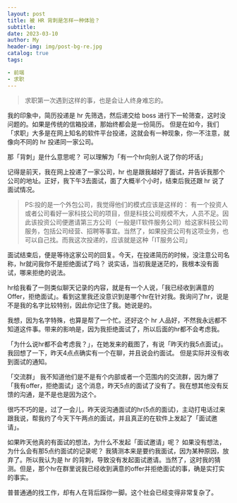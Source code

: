 ```yaml
---
layout: post
title: 被 HR 背刺是怎样一种体验？
subtitle: 
date: 2023-03-10
author: My
header-img: img/post-bg-re.jpg
catalog: true
tags:

- 前端
- 求职
---
```


>求职第一次遇到这样的事，也是会让人终身难忘的。

我的印象中，简历投递是 hr 先筛选，然后递交给 boss 进行下一轮筛查，这时没问题的。如果是传统的信箱投递，那始终都会是一份简历。 但是在如今，我们 「求职」大多是在网上知名的软件平台投递，这就会有一种现象，你一不注意，就像向不同的 hr 投递同一家公司。

那「背刺」是什么意思呢？ 可以理解为「有一个hr向别人说了你的坏话」

记得是前天，我在网上投递了一家公司，hr 也是跟我越好了面试，并告诉我那个公司的地址。正好，我下午3去面试，面了大概半个小时，结束后我还跟 hr 说了面试情况。

>PS:投的是一个外包公司，我觉得他们的模式应该是这样的：
>有一个投资人或者公司看好一家科技公司的项目，但是科技公司规模不大，人员不足。因此该投资公司便邀请第三方公司（一般是IT软件服务公司）给这家科技公司服务，包括公司经营、招聘等事宜。当然了，如果投资公司有这项业务，也可以自己找。而我这次投递的，应该就是这种「IT服务公司」

面试结束后，便是等待这家公司的回复。今天，在投递简历的时候，没注意公司名称，hr就问我你不是拒绝面试了吗？ 说实话，当初我是迷茫的，我根本没有面试，哪来拒绝的说法。

hr给我看了一则类似聊天记录的内容，就是有一个人说，「我已经收到满意的 Offer，拒绝面试」。看到这里我还没意识到是哪个hr在针对我。我询问了hr，说是不是我的名字比较特别，因此你记住了我。她说是的。

我想，因为名字特殊，也算是帮了一个忙。还好这个 hr 人品好，不然我永远都不知道这件事。带来的影响是，因为我拒绝面试了，所以后面的hr都不会考虑我。

「为什么说hr都不会考虑我？」，在她发来的截图了，有说「昨天约我5点面试」。我回想了一下，昨天4点点确实有一个在聊，并且说会约面试。 但是实际并没有收到面试的通知。

「交流群」 我不知道他们是不是有个内部或者一个范围内的交流群，因为爆了 「我有offer，拒绝面试」这个消息，昨天5点的面试了没有了。我在想其他没有反馈的沟通，是不是也是因为这个。

很巧不巧的是，过了一会儿，昨天说沟通面试的hr(5点的面试)，主动打电话过来跟我说，帮我约了今天下午两点的面试，并且真正的在软件上发起了「面试邀请」。

如果昨天他真的有面试的想法，为什么不发起「面试邀请」呢？ 如果没有想法，为什么会有那5点约面试的记录呢？ 我猜测本来是要约我面试，因为某种原因，放弃了。所以我认为是 hr 的背刺，导致没有发起面试邀请。当然了，这时我的猜测。但是，那个hr在群里说我已经收到满意的offer并拒绝面试的事，确是实打实的事实。

普普通通的找工作，却有人在背后踩你一脚。这个社会已经变得非常复杂了。